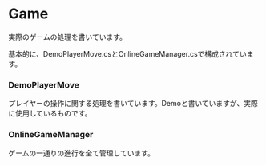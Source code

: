 # Game
実際のゲームの処理を書いています。

基本的に、DemoPlayerMove.csとOnlineGameManager.csで構成されています。

### DemoPlayerMove
プレイヤーの操作に関する処理を書いています。Demoと書いていますが、実際に使用しているものです。

### OnlineGameManager
ゲームの一通りの進行を全て管理しています。
